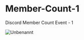 # Member-Count-1
Discord Member Count Event - 1


![Unbenannt](https://user-images.githubusercontent.com/79661381/116515381-84382980-a8cc-11eb-8f48-f0dcf4ab5a6d.JPG)

